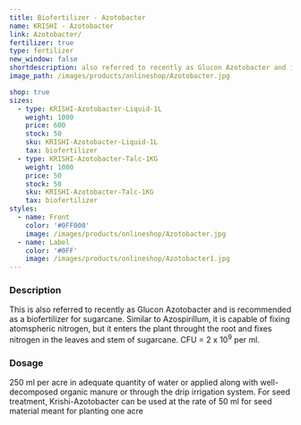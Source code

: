 ```yaml
---
title: Biofertilizer - Azotobacter
name: KRISHI - Azotobacter
link: Azotobacter/
fertilizer: true
type: fertilizer
new_window: false
shortdescription: also referred to recently as Glucon Azotobacter and is recommended as a biofertilizer for sugarcane.
image_path: /images/products/onlineshop/Azotobacter.jpg

shop: true
sizes:
  - type: KRISHI-Azotobacter-Liquid-1L
    weight: 1000
    price: 600
    stock: 50
    sku: KRISHI-Azotobacter-Liquid-1L
    tax: biofertilizer
  - type: KRISHI-Azotobacter-Talc-1KG
    weight: 1000
    price: 50
    stock: 50
    sku: KRISHI-Azotobacter-Talc-1KG
    tax: biofertilizer
styles:
  - name: Front
    color: '#0FF000'
    image: /images/products/onlineshop/Azotobacter.jpg
  - name: Label
    color: '#0FF'
    image: /images/products/onlineshop/Azotobacter1.jpg
---
```

### Description
This is also referred to recently as Glucon Azotobacter and is recommended as
a biofertilizer for sugarcane. Similar to Azospirillum, it is capable of fixing atomspheric
nitrogen, but it enters the plant throught the root and fixes nitrogen in the leaves and stem of
sugarcane. CFU = 2 x 10<sup>9</sup> per ml.

### Dosage
250 ml per acre in adequate quantity of water or applied along with
well-decomposed organic manure or through the drip irrigation system. For seed treatment,
Krishi-Azotobacter can be used at the rate of 50 ml for seed material meant for planting one
acre
